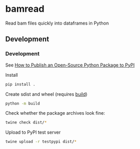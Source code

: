 # bamread

Read bam files quickly into dataframes in Python

## Development

### Development

See [How to Publish an Open-Source Python Package to PyPI](https://realpython.com/pypi-publish-python-package/)

Install

```bash
pip install .
```

Create sdist and wheel (requires [build](https://pypa-build.readthedocs.io/en/stable/))

```bash
python -m build
```

Check whether the package archives look fine:

```bash
twine check dist/*
```

Upload to PyPI test server

```bash
twine upload -r testpypi dist/*
```
